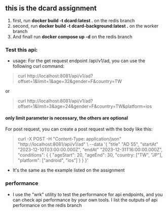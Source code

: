## this is the dcard assignment

1. first, run **docker build -t dcard:latest .** on the redis branch
2. second, run **docker build -t dcard-background:latest  .** on the worker branch 
3. And finall run **docker compose up -d** on the redis branch


### Test this api: 

- usage: 
For the get request endpoint /api/v1/ad, you can use the following curl command: 

> curl http://localhost:8081/api/v1/ad?offset=1&limit=1&age=32&gender=F&country=TW

or 

> curl http://localhost:8081/api/v1/ad?offset=1&limit=3&age=24&gender=F&country=TW&platform=ios

#### only limit parameter is necessary, the others are optional

For post request, you can create a post request with the body like this: 
> curl -X POST -H "Content-Type: application/json" \
"http://localhost:8081/api/v1/ad" \ --data '{
"title" "AD 55",
"startAt" "2023-12-10T03:00:00.000Z", "endAt" "2023-12-31T16:00:00.000Z", "conditions": {
{
"ageStart": 20,
"ageEnd": 30,
"country: ["TW", "JP"], "platform": ["android", "ios"]
} }
}'
* It's the same as the example listed on the assignment

### performance

* I use the "wrk" utility to test the performance for api endpoints, and you can check api performance by your own tools. I list the outputs of api performance on the redis branch

